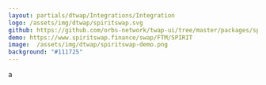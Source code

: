 ```yaml
---
layout: partials/dtwap/Integrations/Integration
logo: /assets/img/dtwap/spiritswap.svg
github: https://github.com/orbs-network/twap-ui/tree/master/packages/spiritswap
demo: https://www.spiritswap.finance/swap/FTM/SPIRIT
image:  /assets/img/dtwap/spiritswap-demo.png
background: "#111725"
---
```

a